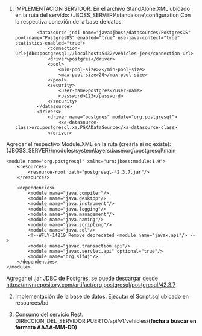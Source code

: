 1.  IMPLEMENTACION SERVIDOR.
    En el archivo StandAlone.XML ubicado en la ruta del servido: {JBOSS_SERVER}\standalone\configuration 
    Con la respectiva conexión de la base de datos.

                <datasource jndi-name="java:jboss/datasources/PostgresDS" pool-name="PostgresDS" enabled="true" use-java-context="true" statistics-enabled="true">
                    <connection-url>jdbc:postgresql://localhost:5432/vehicles-jee</connection-url>
                    <driver>postgres</driver>
                    <pool>
                        <min-pool-size>2</min-pool-size>
                        <max-pool-size>20</max-pool-size>
                    </pool>
                    <security>
                        <user-name>postgres</user-name>
                        <password>123</password>
                    </security>
                </datasource>
                <drivers>
                    <driver name="postgres" module="org.postgresql">
                        <xa-datasource-class>org.postgresql.xa.PGXADataSource</xa-datasource-class>
                    </driver>

Agregar el respectivo Module.XML en la ruta (crearla si no existe):
{JBOSS_SERVER}\modules\system\layers\base\org\postgresql\main    

<?xml version="1.0" encoding="UTF-8"?>
<!--
  ~ JBoss, Home of Professional Open Source.
  ~ Copyright 2010, Red Hat, Inc., and individual contributors
  ~ as indicated by the @author tags. See the copyright.txt file in the
  ~ distribution for a full listing of individual contributors.
  ~
  ~ This is free software; you can redistribute it and/or modify it
  ~ under the terms of the GNU Lesser General Public License as
  ~ published by the Free Software Foundation; either version 2.1 of
  ~ the License, or (at your option) any later version.
  ~
  ~ This software is distributed in the hope that it will be useful,
  ~ but WITHOUT ANY WARRANTY; without even the implied warranty of
  ~ MERCHANTABILITY or FITNESS FOR A PARTICULAR PURPOSE. See the GNU
  ~ Lesser General Public License for more details.
  ~
  ~ You should have received a copy of the GNU Lesser General Public
  ~ License along with this software; if not, write to the Free
  ~ Software Foundation, Inc., 51 Franklin St, Fifth Floor, Boston, MA
  ~ 02110-1301 USA, or see the FSF site: http://www.fsf.org.
  -->

    <module name="org.postgresql" xmlns="urn:jboss:module:1.9">
        <resources>
            <resource-root path="postgresql-42.3.7.jar"/>
        </resources>
    
        <dependencies>
            <module name="java.compiler"/>
            <module name="java.desktop"/>
            <module name="java.instrument"/>
            <module name="java.logging"/>
            <module name="java.management"/>
            <module name="java.naming"/>
            <module name="java.scripting"/>
            <module name="java.sql"/>
            <!--WFLY-14219 Remove deprecated <module name="javax.api"/> -->
            <module name="javax.transaction.api"/>
            <module name="javax.servlet.api" optional="true"/>
            <module name="org.slf4j"/>
        </dependencies>
    </module>
    
Agregar el .jar JDBC de Postgres, se puede descargar desde https://mvnrepository.com/artifact/org.postgresql/postgresql/42.3.7

2. Implementación de la base de datos.
   Ejecutar el Script.sql ubicado en resources/bd
    
3. Consumo del servicio Rest.
    DIRECCION_DEL_SERVIDOR:PUERTO/api/v1/vehicles/<strong>(fecha a buscar en formato AAAA-MM-DD)</strong>
